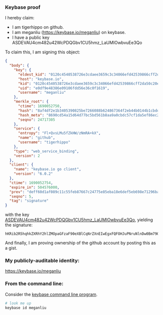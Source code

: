 ### Keybase proof

I hereby claim:

  * I am tigerhippo on github.
  * I am meganliu (https://keybase.io/meganliu) on keybase.
  * I have a public key ASDEVAU4cm482u42WcPDQGbv1CU5hmz_LaUMIOwbvuEe3Qo

To claim this, I am signing this object:

```json
{
  "body": {
    "key": {
      "eldest_kid": "0120c4540538726e3cdaee3659c3c34066efd42539866cff2da50c20ec1bbee11edd0a",
      "host": "keybase.io",
      "kid": "0120c4540538726e3cdaee3659c3c34066efd42539866cff2da50c20ec1bbee11edd0a",
      "uid": "e0df9e48386e09106fdd56e36c0f1619",
      "username": "meganliu"
    },
    "merkle_root": {
      "ctime": 1690052750,
      "hash": "8af4df2e1b3405390825be7266088b624867364f2eb44b0144b1cbdd194fddf571a0ca7b66f63fc4a2c7b0afc0fe8a381c69275ddcd29ad8174fcc3ea831a102",
      "hash_meta": "8690cd54a15d64d77bc5bd561b8aa9a0cbdc57cf1da5ef86ec276f11cbd09584",
      "seqno": 24717305
    },
    "service": {
      "entropy": "Fl+QvsLMu5fZkHW/zNmRA+kX",
      "name": "github",
      "username": "tigerhippo"
    },
    "type": "web_service_binding",
    "version": 2
  },
  "client": {
    "name": "keybase.io go client",
    "version": "6.0.2"
  },
  "ctime": 1690052754,
  "expire_in": 504576000,
  "prev": "deff60d1af089c11c55feb87667c24775e85eba18e6def5eb698e71296ba2434",
  "seqno": 5,
  "tag": "signature"
}
```

with the key [ASDEVAU4cm482u42WcPDQGbv1CU5hmz_LaUMIOwbvuEe3Qo](https://keybase.io/meganliu), yielding the signature:

```
hKRib2R5hqhkZXRhY2hlZMOpaGFzaF90eXBlCqNrZXnEIwEgxFQFOHJuPNruNlnDw0Bm79QlOYZs/y2lDCDsG77hHt0Kp3BheWxvYWTESpcCBcQg3v9g0a8InBHFX+uHZnwkd16F66GObe9etpjnEpa6JDTEIB2bAvRYa9CQ/IxPOFQ2ao+6Xe2ml8DQWPtw1Ziio2flAgHCo3NpZ8RA/5kiZmX3SoAUHN1xeR6w7axQ1eFp6BGmtdD88Scmgntdx21hZIOFcHGiNp8XRvJ3tOHXSi7acMWpoLg5asuAB6hzaWdfdHlwZSCkaGFzaIKkdHlwZQildmFsdWXEIF6W4loIDkbdWPJkf5U4YYpbmdIQfcWTq9JK8h2tScrlo3RhZ80CAqd2ZXJzaW9uAQ==

```

And finally, I am proving ownership of the github account by posting this as a gist.

### My publicly-auditable identity:

https://keybase.io/meganliu

### From the command line:

Consider the [keybase command line program](https://keybase.io/download).

```bash
# look me up
keybase id meganliu
```
